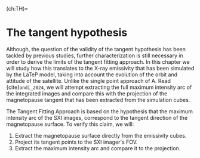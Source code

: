 (ch:TH)=
# The tangent hypothesis


Although, the question of the validity of the tangent hypothesis has been tackled by previous studies, further characterization is still necessary in order to derive the limits of the tangent fitting approach. In this chapter we will study how this translates to the X-ray emissivity that has been simulated by the LaTeP model, taking into account the evolution of the orbit and attitude of the satellite. Unlike the single point approach of A. Read {cite}`andi_2024`, we will attempt extracting the full maximum intensity arc of the integrated images and compare this with the projection of the magnetopause tangent that has been extracted from the simulation cubes.


The Tangent Fitting Approach is based on the hypothesis that the maximum intensity arc of the SXI images, correspond to the tangent direction of the magnetopause surface. To verify this claim, we will:
1. Extract the magnetopause surface directly from the emissivity cubes.
2. Project its tangent points to the SXI imager's FOV.
3. Extract the maximum intensity arc and compare it to the projection.


